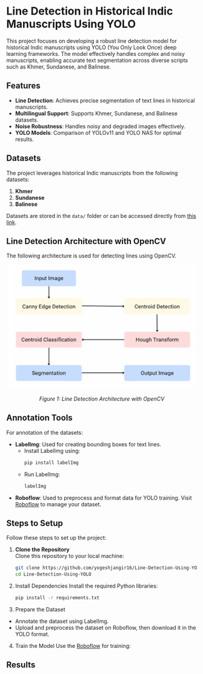 # **Line Detection in Historical Indic Manuscripts Using YOLO**

This project focuses on developing a robust line detection model for historical Indic manuscripts using YOLO (You Only Look Once) deep learning frameworks. The model effectively handles complex and noisy manuscripts, enabling accurate text segmentation across diverse scripts such as Khmer, Sundanese, and Balinese.


## **Features**
- **Line Detection**: Achieves precise segmentation of text lines in historical manuscripts.
- **Multilingual Support**: Supports Khmer, Sundanese, and Balinese datasets.
- **Noise Robustness**: Handles noisy and degraded images effectively.
- **YOLO Models**: Comparison of YOLOv11 and YOLO NAS for optimal results.



## **Datasets**
The project leverages historical Indic manuscripts from the following datasets:
1. **Khmer**
2. **Sundanese**
3. **Balinese**

Datasets are stored in the `data/` folder or can be accessed directly from [this link](https://github.com/yogeshjangir16/Line-Detection-Using-Yolo/tree/657fabdf4e64dd8196123761cea3ee0fadb2957d/Dataset/data).

## **Line Detection Architecture with OpenCV**

The following architecture is used for detecting lines using OpenCV.

<div align="center">
  <img src="https://github.com/yogeshjangir16/Line-Detection-Using-Yolo/blob/7374d635fb28b54e17acfcdd6ded3a9deba51acd/mdData/architecture_cv.png" alt="Line Detection Architecture" width="500"/>
  <p><em>Figure 1: Line Detection Architecture with OpenCV</em></p>
</div>

## **Annotation Tools**
For annotation of the datasets:
- **LabelImg**: Used for creating bounding boxes for text lines.
  - Install LabelImg using:
    ```bash
    pip install labelImg
    ```
  - Run LabelImg:
    ```bash
    labelImg
    ```
- **Roboflow**: Used to preprocess and format data for YOLO training. Visit [Roboflow](https://roboflow.com) to manage your dataset.



## **Steps to Setup**

Follow these steps to set up the project:

1. **Clone the Repository**  
   Clone this repository to your local machine:
   ```bash
   git clone https://github.com/yogeshjangir16/Line-Detection-Using-YOLO.git
   cd Line-Detection-Using-YOLO

2. Install Dependencies
   Install the required Python libraries:
    ```bash
    pip install -r requirements.txt
3. Prepare the Dataset
- Annotate the dataset using LabelImg.
- Upload and preprocess the dataset on Roboflow, then download it in the YOLO format.

4. Train the Model
   Use the [Roboflow](https://roboflow.com) for training:

## **Results**
